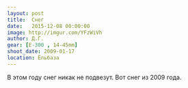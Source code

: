 ```yaml
---
layout: post
title:  Снег
date:   2015-12-08 00:00:00
image: http://imgur.com/YFzWiVh
author: Д.Г.
gear: [E-300 , 14-45mm]
shoot_date: 2009-01-17
location: Ёльбаза
---
```


В этом году снег никак не подвезут. Вот снег из 2009 года.
